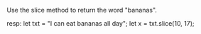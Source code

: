 Use the slice method to return the word "bananas".

resp:
let txt = "I can eat bananas all day";
let x = txt.slice(10, 17);